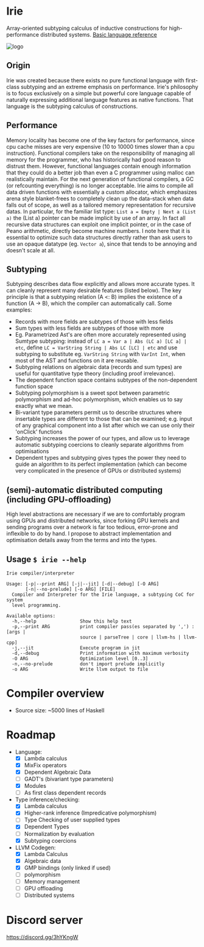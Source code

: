 # Irie
Array-oriented subtyping calculus of inductive constructions for high-performance distributed systems. [Basic language reference](languageDocumentation.md)

![logo](https://cdn.discordapp.com/attachments/631043990879338496/756673093497520138/logo.png)
## Origin
Irie was created because there exists no pure functional language with first-class subtyping and an extreme emphasis on performance. Irie's philosophy is to focus exclusively on a simple but powerful core language capable of naturally expressing additional language features as native functions. That language is the subtyping calculus of constructions.

## Performance
Memory locality has become one of the key factors for performance, since cpu cache misses are very expensive (10 to 10000 times slower than a cpu instruction). Functional compilers take on the responsibility of managing all memory for the programmer, who has historically had good reason to distrust them. However, functional languages contain enough information that they could do a better job than even a C programmer using malloc can realistically maintain. For the next generation of functional compilers, a GC (or refcounting everything) is no longer acceptable. Irie aims to compile all data driven functions with essentially a custom allocator, which emphasizes arena style blanket-frees to completely clean up the data-stack when data falls out of scope, as well as a tailored memory representation for recursive datas. In particular, for the familiar list type: `List a = Empty | Next a (List a)` the (List a) pointer can be made implicit by use of an array. In fact all recursive data structures can exploit one implicit pointer, or in the case of Peano arithmetic, directly become machine numbers. I note here that it is essential to optimize such data structures directly rather than ask users to use an opaque datatype (eg. `Vector a`), since that tends to be annoying and doesn't scale at all.

## Subtyping
Subtyping describes data flow explicitly and allows more accurate types. It can cleanly represent many desirable features (listed below). The key principle is that a subtyping relation (A <: B) implies the existence of a function (A -> B), which the compiler can automatically call. Some examples:
* Records with more fields are subtypes of those with less fields
* Sum types with less fields are subtypes of those with more
* Eg. Parametrized Ast's are often more accurately represented using Sumtype subtyping: instead of `LC a = Var a | Abs (LC a) [LC a] | etc`, define `LC = VarString String | Abs LC [LC] | etc` and use subtyping to substitute eg. `VarString String` with `VarInt Int`, when most of the AST and functions on it are reusable.
* Subtyping relations on algebraic data (records and sum types) are useful for quantitative type theory (including proof irrelevance).
* The dependent function space contains subtypes of the non-dependent function space
* Subtyping polymorphism is a sweet spot between parametric polymorphism and ad-hoc polymorphism, which enables us to say exactly what we mean.
* Bi-variant type parameters permit us to describe structures where insertable types are different to those that can be examined; e.g. input of any graphical component into a list after which we can use only their 'onClick' functions
* Subtyping increases the power of our types, and allow us to leverage automatic subtyping coercions to cleanly separate algorithms from optimisations
* Dependent types and subtyping gives types the power they need to guide an algorithm to its perfect implementation (which can become very complicated in the presence of GPUs or distributed systems)

## (semi)-automatic distributed computing (including GPU-offloading)
High level abstractions are necessary if we are to comfortably program using GPUs and distributed networks, since forking GPU kernels and sending programs over a network is far too tedious, error-prone and inflexible to do by hand. I propose to abstract implementation and optimisation details away from the terms and into the types.

## Usage `$ irie --help`
```
Irie compiler/interpreter

Usage: [-p|--print ARG] [-j|--jit] [-d|--debug] [-O ARG]
       [-n|--no-prelude] [-o ARG] [FILE]
  Compiler and Interpreter for the Irie language, a subtyping CoC for system
  level programming.

Available options:
  -h,--help                Show this help text
  -p,--print ARG           print compiler pass(es separated by ',') : [args |
                           source | parseTree | core | llvm-hs | llvm-cpp]
  -j,--jit                 Execute program in jit
  -d,--debug               Print information with maximum verbosity
  -O ARG                   Optimization level [0..3]
  -n,--no-prelude          don't import prelude implicitly
  -o ARG                   Write llvm output to file
```

# Compiler overview
* Source size: ~5000 lines of Haskell

# Roadmap
- Language:
    - [x] Lambda calculus
    - [x] MixFix operators
    - [x] Dependent Algebraic Data
    - [ ] GADT's (bivariant type parameters)
    - [x] Modules
    - [ ] As first class dependent records
- Type inference/checking:
    - [x] Lambda calculus
    - [x] Higher-rank inference (Impredicative polymorphism)
    - [ ] Type Checking of user supplied types
    - [x] Dependent Types
    - [ ] Normalization by evaluation
    - [x] Subtyping coercions
- LLVM Codegen:
    - [x] Lambda Calculus
    - [x] Algebraic data
    - [x] GMP bindings (only linked if used)
    - [ ] polymorphism
    - [ ] Memory management
    - [ ] GPU offloading
    - [ ] Distributed systems

# Discord server
https://discord.gg/3hYKngW
